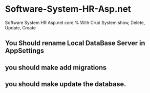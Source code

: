 # Software-System-HR-Asp.net
Software System HR Asp.net core % With Crud System  show, Delete, Update, Create

## You Should rename Local DataBase Server in AppSettings
## you should make add migrations 
## you should make update the database.
